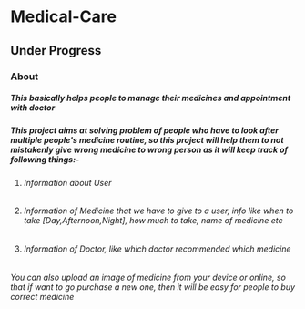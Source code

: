 # Medical-Care

## Under Progress

### About

##### This basically helps people to manage their medicines and appointment with doctor

##### This project aims at solving problem of people who have to look after multiple people's medicine routine, so this project will help them to not mistakenly give wrong medicine to wrong person as it will keep track of following things:-

1. ###### Information about User
2. ###### Information of Medicine that we have to give to a user, info like when to take [Day,Afternoon,Night], how much to take, name of medicine etc
3. ###### Information of Doctor, like which doctor recommended which medicine

###### You can also upload an image of medicine from your device or online, so that if want to go purchase a new one, then it will be easy for people to buy correct medicine
